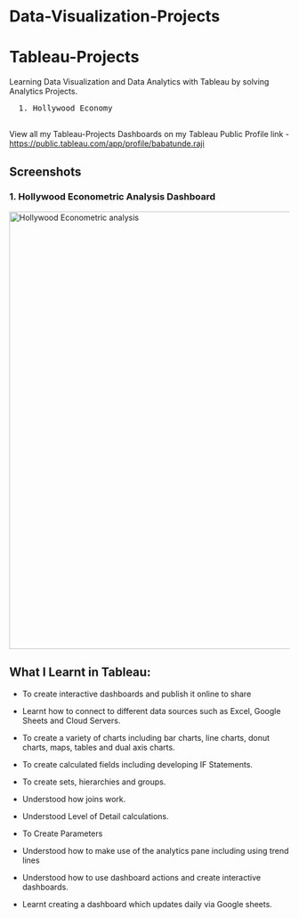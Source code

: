 # Data-Visualization-Projects


# Tableau-Projects
Learning Data Visualization and Data Analytics with Tableau by solving Analytics Projects.
  <pre>
  1. Hollywood Economy               
  </pre>
View all my Tableau-Projects Dashboards on my Tableau Public Profile link -
https://public.tableau.com/app/profile/babatunde.raji
## Screenshots
### 1. Hollywood Econometric Analysis Dashboard

<img width="786" alt="Hollywood Econometric analysis" src="https://user-images.githubusercontent.com/97529068/158351343-69d28d06-f83b-451a-a103-0d5d8a56e48a.PNG">


## What I Learnt in Tableau:

  - To create interactive dashboards and publish it online to share

  - Learnt how to connect to different data sources such as Excel, Google Sheets and Cloud Servers.

  - To create a variety of charts including bar charts, line charts, donut charts, maps, tables and dual axis charts.

  - To create calculated fields including developing IF Statements.

  - To create sets, hierarchies and groups.

  - Understood how joins work.

  - Understood Level of Detail calculations.

  - To Create Parameters

  - Understood how to make use of the analytics pane including using trend lines

  - Understood how to use dashboard actions and create interactive dashboards.

  - Learnt creating a dashboard which updates daily via Google sheets.
